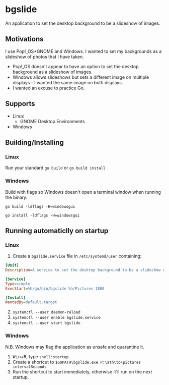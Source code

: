 # bgslide
An application to set the desktop background to be a slideshow of images.

## Motivations
I use Pop!_OS+GNOME and Windows. I wanted to set my backgrounds as a slideshow of photos that I have taken.

- Pop!_OS doesn't appear to have an option to set the desktop background as a slideshow of images.
- Windows allows slideshows but sets a different image on multiple displays - I wanted the same image on both displays.
- I wanted an excuse to practice Go.

## Supports
- Linux
    - GNOME Desktop Environments
- Windows

## Building/Installing
### Linux
Run your standard `go build` or `go build install`

### Windows
Build with flags so Windows doesn't open a terminal window when running the binary.

`go build -ldflags -H=windowsgui`

`go install -ldflags -H=windowsgui`

## Running automaticlly on startup
### Linux
1. Create a `bgslide.service` file in `/etc/systemd/user` containing:
```ini
[Unit]
Description=A service to set the desktop background to be a slideshow of images.

[Service]
Type=simple
ExecStart=%h/go/bin/bgslide %h/Pictures 1800

[Install]
WantedBy=default.target
```
2. `systemctl --user daemon-reload`
3. `systemctl --user enable bgslide.service`
4. `systemctl --user start bgslide`

### Windows
N.B. Windows may flag the application as unsafe and quarantine it.
1. <kbd>Win</kbd>+<kbd>R</kbd>, type `shell:startup`
2. Create a shortcut to `$GOPATH\bgslide.exe P:\ath\to\pictures intervalSeconds`
3. Run the shortcut to start immediately, otherwise it'll run on the next startup.

